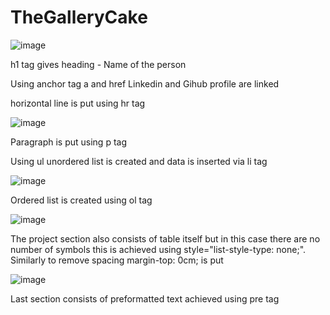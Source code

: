 # TheGalleryCake
![image](https://github.com/EaswaranPottiK/TheGalleryCake/assets/38095510/667d0fff-d88b-4047-a483-a0643776923b)

h1 tag gives heading - Name of the person

Using anchor tag a and href Linkedin and Gihub profile are linked

horizontal line is put using hr tag

![image](https://github.com/EaswaranPottiK/TheGalleryCake/assets/38095510/7fd535e3-ff82-4b95-8b9e-566e2f7bde6d)

Paragraph is put using p tag

Using ul unordered list is created and data is inserted via li tag

![image](https://github.com/EaswaranPottiK/TheGalleryCake/assets/38095510/98161dc8-824c-492f-a2c3-2d2f3050f881)

Ordered list is created using ol tag

![image](https://github.com/EaswaranPottiK/TheGalleryCake/assets/38095510/84a5962c-a7b7-4a83-ae01-e75c67b956e7)

The project section also consists of table itself but in this case there are no number of symbols this is achieved using style="list-style-type: none;". 
Similarly to remove spacing margin-top: 0cm; is put 

![image](https://github.com/EaswaranPottiK/TheGalleryCake/assets/38095510/abd41a74-ca01-48f1-81d1-8ea0f3e02577)

Last section consists of preformatted text achieved using pre tag 


